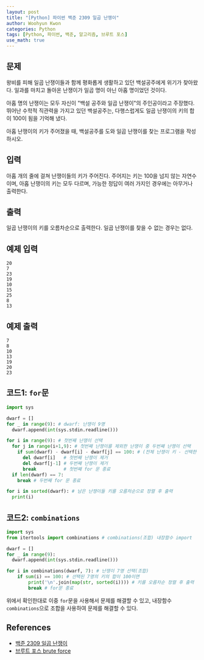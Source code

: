 ```yaml
--- 
layout: post
title: "[Python] 파이썬 백준 2309 일곱 난쟁이"
author: Woohyun Kwon
categories: Python
tags: [Python, 파이썬, 백준, 알고리즘, 브루트 포스]
use_math: true
---
```


## 문제

왕비를 피해 일곱 난쟁이들과 함께 평화롭게 생활하고 있던 백설공주에게 위기가 찾아왔다. 일과를 마치고 돌아온 난쟁이가 일곱 명이 아닌 아홉 명이었던 것이다.

아홉 명의 난쟁이는 모두 자신이 "백설 공주와 일곱 난쟁이"의 주인공이라고 주장했다. 뛰어난 수학적 직관력을 가지고 있던 백설공주는, 다행스럽게도 일곱 난쟁이의 키의 합이 100이 됨을 기억해 냈다.

아홉 난쟁이의 키가 주어졌을 때, 백설공주를 도와 일곱 난쟁이를 찾는 프로그램을 작성하시오.

## 입력

아홉 개의 줄에 걸쳐 난쟁이들의 키가 주어진다. 주어지는 키는 100을 넘지 않는 자연수이며, 아홉 난쟁이의 키는 모두 다르며, 가능한 정답이 여러 가지인 경우에는 아무거나 출력한다.

## 출력

일곱 난쟁이의 키를 오름차순으로 출력한다. 일곱 난쟁이를 찾을 수 없는 경우는 없다.

## 예제 입력

    20
    7
    23
    19
    10
    15
    25
    8
    13

## 예제 출력

    7
    8
    10
    13
    19
    20
    23

## 코드1: `for`문

```python
import sys

dwarf = []
for _ in range(9): # dwarf: 난쟁이 9명
  dwarf.append(int(sys.stdin.readline()))

for i in range(9): # 첫번째 난쟁이 선택
  for j in range(i+1,9): # 첫번째 난쟁이를 제외한 난쟁이 중 두번째 난쟁이 선택
    if sum(dwarf) - dwarf[i] - dwarf[j] == 100: # (전체 난쟁이 키 - 선택한 두 난쟁이 키)가 100이면 
      del dwarf[i]   # 첫번째 난쟁이 제거
      del dwarf[j-1] # 두번째 난쟁이 제거
      break          # 첫번째 for 문 종료
  if len(dwarf) == 7:
    break # 두번째 for 문 종료

for i in sorted(dwarf): # 남은 난쟁이들 키를 오름차순으로 정렬 후 출력
  print(i)
```

## 코드2: `combinations`

```python
import sys
from itertools import combinations # combinations(조합) 내장함수 import

dwarf = []
for _ in range(9):
  dwarf.append(int(sys.stdin.readline()))

for i in combinations(dwarf, 7): # 난쟁이 7명 선택(조합)
    if sum(i) == 100: # 선택된 7명의 키의 합이 100이면
        print('\n'.join(map(str, sorted(i)))) # 키를 오름차순 정렬 후 출력
        break # for문 종료
```

위에서 확인한대로 이중 `for`문을 사용해서 문제를 해결할 수 있고, 내장함수 `combinations`으로 조합을 사용하여 문제를 해결할 수 있다.

## References

- [백준 2309 일곱 난쟁이](https://www.acmicpc.net/problem/2309)
- [브루트 포스 brute force](https://woohyunkwon.github.io/algorithm/2022/01/22/BruteForce.html)